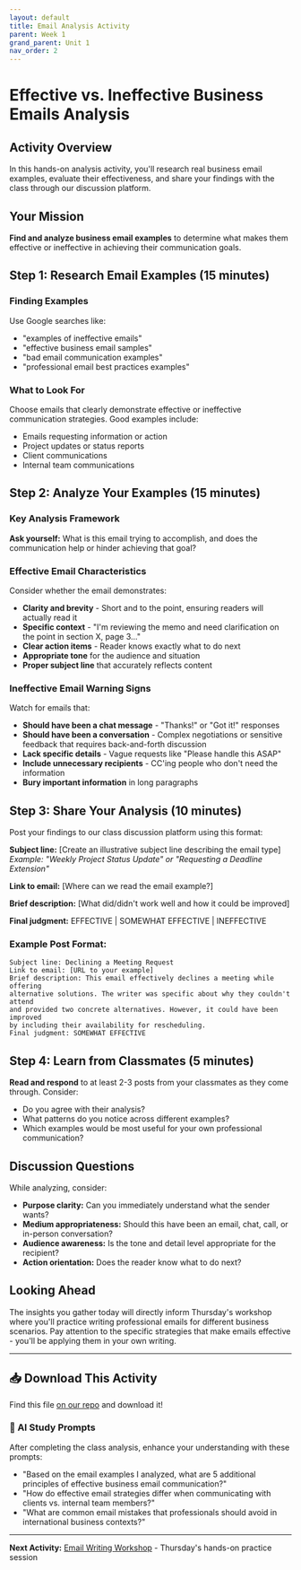 ```yaml
---
layout: default
title: Email Analysis Activity
parent: Week 1
grand_parent: Unit 1
nav_order: 2
---
```


# Effective vs. Ineffective Business Emails Analysis

## Activity Overview

In this hands-on analysis activity, you'll research real business email examples, evaluate their effectiveness, and share your findings with the class through our discussion platform.

## Your Mission

**Find and analyze business email examples** to determine what makes them effective or ineffective in achieving their communication goals.

## Step 1: Research Email Examples (15 minutes)

### Finding Examples
Use Google searches like:
- "examples of ineffective emails"
- "effective business email samples"
- "bad email communication examples"
- "professional email best practices examples"

### What to Look For
Choose emails that clearly demonstrate effective or ineffective communication strategies. Good examples include:
- Emails requesting information or action
- Project updates or status reports
- Client communications
- Internal team communications

## Step 2: Analyze Your Examples (15 minutes)

### Key Analysis Framework

**Ask yourself:** What is this email trying to accomplish, and does the communication help or hinder achieving that goal?

### Effective Email Characteristics
Consider whether the email demonstrates:
- **Clarity and brevity** - Short and to the point, ensuring readers will actually read it
- **Specific context** - "I'm reviewing the memo and need clarification on the point in section X, page 3..."
- **Clear action items** - Reader knows exactly what to do next
- **Appropriate tone** for the audience and situation
- **Proper subject line** that accurately reflects content

### Ineffective Email Warning Signs
Watch for emails that:
- **Should have been a chat message** - "Thanks!" or "Got it!" responses
- **Should have been a conversation** - Complex negotiations or sensitive feedback that requires back-and-forth discussion
- **Lack specific details** - Vague requests like "Please handle this ASAP"
- **Include unnecessary recipients** - CC'ing people who don't need the information
- **Bury important information** in long paragraphs

## Step 3: Share Your Analysis (10 minutes)

Post your findings to our class discussion platform using this format:

**Subject line:** [Create an illustrative subject line describing the email type]
*Example:  "Weekly Project Status Update" or "Requesting a Deadline Extension"*

**Link to email:** [Where can we read the email example?]

**Brief description:** [What did/didn't work well and how it could be improved]

**Final judgment:** EFFECTIVE | SOMEWHAT EFFECTIVE | INEFFECTIVE

### Example Post Format:
```
Subject line: Declining a Meeting Request
Link to email: [URL to your example]
Brief description: This email effectively declines a meeting while offering 
alternative solutions. The writer was specific about why they couldn't attend 
and provided two concrete alternatives. However, it could have been improved 
by including their availability for rescheduling.
Final judgment: SOMEWHAT EFFECTIVE
```

## Step 4: Learn from Classmates (5 minutes)

**Read and respond** to at least 2-3 posts from your classmates as they come through. Consider:
- Do you agree with their analysis?
- What patterns do you notice across different examples?
- Which examples would be most useful for your own professional communication?

## Discussion Questions

While analyzing, consider:
- **Purpose clarity:** Can you immediately understand what the sender wants?
- **Medium appropriateness:** Should this have been an email, chat, call, or in-person conversation?
- **Audience awareness:** Is the tone and detail level appropriate for the recipient?
- **Action orientation:** Does the reader know what to do next?

## Looking Ahead

The insights you gather today will directly inform Thursday's workshop where you'll practice writing professional emails for different business scenarios. Pay attention to the specific strategies that make emails effective - you'll be applying them in your own writing.

---

## 📥 Download This Activity

Find this file [on our repo](https://github.com/alainamb/uic_tr35-business-english-II/blob/main/unit1/week1/email-analysis-activity.md) and download it!

### 🤖 AI Study Prompts
After completing the class analysis, enhance your understanding with these prompts:
- "Based on the email examples I analyzed, what are 5 additional principles of effective business email communication?"
- "How do effective email strategies differ when communicating with clients vs. internal team members?"
- "What are common email mistakes that professionals should avoid in international business contexts?"

---

**Next Activity:** [Email Writing Workshop](email-writing-workshop.md) - Thursday's hands-on practice session
